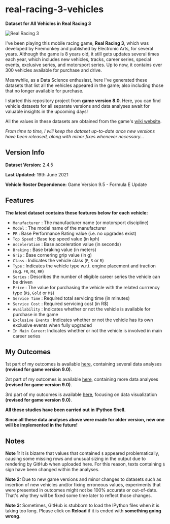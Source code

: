 # real-racing-3-vehicles
**Dataset for All Vehicles in Real Racing 3**

![Real Racing 3](https://i.ibb.co/PtnQjDc/real-racing-3-logo-1.png)

I've been playing this mobile racing game, **Real Racing 3**, which was developed by Firemonkey and published by Electronic Arts, for several years. Although the game is 8 years old, it still gets updates several times each year, which includes new vehicles, tracks, career series, special events, exclusive series, and motorsport series. Up to now, it contains over 300 vehicles available for purchase and drive.

Meanwhile, as a Data Science enthusiast, here I've generated these datasets that list all the vehicles appeared in the game; also including those that no longer available for purchase. 

I started this repository project from **game version 8.0**. Here, you can find vehicle datasets for all separate versions and data analyses await for valuable insights in the upcoming days!

All the values in these datasets are obtained from the game's [wiki website](https://rr3.fandom.com/wiki/Main_Page).

_From time to time, I will keep the dataset up-to-date once new versions have been released, along with minor fixes whenever necessary..._

## Version Info

**Dataset Version:** 2.4.5

**Last Updated:** 19th June 2021

**Vehicle Roster Dependence:** Game Version 9.5 - Formula E Update

## Features

**The latest dataset contains these features below for each vehicle:**
* `Manufacturer` : The manufacturer name (or motorsport discipline)
* `Model` : The model name of the manufacturer
* `PR` : Base Performance Rating value (i.e. no upgrades exist)
* `Top Speed` : Base top speed value (in kph)
* `Acceleration` : Base acceleration value (in seconds)
* `Braking` : Base braking value (in meters)
* `Grip` : Base cornering grip value (in g)
* `Class` : Indicates the vehicle class (`P`, `S` or `R`)
* `Type` : Indicates the vehicle type w.r.t. engine placement and traction (e.g. `FR`, `M4`, `RR`) 
* `Series` : Describes the number of eligible career series the vehicle can be driven
* `Price` : The value for purchasing the vehicle with the related currrency type (`R$`, `Gold` or `M$`)
* `Service Time` : Required total servicing time (in minutes)
* `Service Cost` : Required servicing cost (in R$)
* `Availability` : Indicates whether or not the vehicle is available for purchase in the game
* `Exclusive Events` : Indicates whether or not the vehicle has its own exclusive events when fully upgraded
* `In Main Career`: Indicates whether or not the vehicle is involved in main career series

## My Outcomes

1st part of my outcomes is available [here](https://github.com/toUpperCase78/real-racing-3-vehicles/blob/master/RR3_outcome1_rev2.ipynb), containing several data analyses **(revised for game version 9.0)**.

2st part of my outcomes is available [here](https://github.com/toUpperCase78/real-racing-3-vehicles/blob/master/RR3_outcome2_rev1.ipynb), containing more data analyses **(revised for game version 9.0)**.

3rd part of my outcomes is available [here](https://github.com/toUpperCase78/real-racing-3-vehicles/blob/master/RR3_outcome3_rev1.ipynb), focusing on data visualization **(revised for game version 9.0)**.

**All these studies have been carried out in IPython Shell.**

**Since all these data analyses above were made for older version, new one will be implemented in the future!**

## Notes

**Note 1:** It is bizarre that values that contained `$` appeared problematically, causing some missing rows and unusual sizing in the output due to rendering by GitHub when uploaded here. For this reason, texts containing `$` sign have been changed within the analyses.

**Note 2:** Due to new game versions and minor changes to datasets such as insertion of new vehicles and/or fixing erroneous values, experiments that were presented in outcomes might not be 100% accurate or out-of-date. That's why they will be fixed some time later to reflect those changes.

**Note 3:** Sometimes, GitHub is stubborn to load the IPython files when it is taking too long. Please click on **Reload** if it is ended with **something going wrong**.
